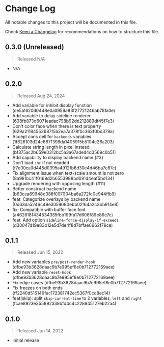 # Change Log

All notable changes to this project will be documented in this file.

Check [Keep a Changelog](http://keepachangelog.com/) for recommendations on how to structure this file.


## 0.3.0 (Unreleased)
> Released N/A

* N/A

## 0.2.0
> Released Aug 24, 2024

* Add variable for inhibit display function (ce5a1620d0448e0a0959a83f27721246ab78fa0e)
* Add variable to delay sideline renderer (638fb873d6071eadac798b92dd212889df45f7e3)
* Don't color face when there is text property (629a21184552687f5b2ea7a378f0c363f0bd379a)
* Accept cons cell for `backends` variables (1f628103d24c8871396da1405915b5104c26a203)
* Calculate string length in pixel instead (bf375ac2b659e0312bc5a3a67aded4d3569c0b51)
* Add capability to display backend name (#3)
* Don't load `shr` if not needed (f7e00ca0d445d0395a4912fb6d30e4d46ba7e87c)
* Fix alignment issue when text-scale amount is not zero (8a981bc41f0169d2b6553988bd091d4eaf5bd134)
* Upgrade rendering with opposing length (#11)
* Better construct backend name (b63cea69948d386f007004ba6a272fc0e944ffb9)
* feat: Categorize overlays by backend name (0d63da5246c49e3059680ebb02f64a2c3bb914e8)
* fix: Compatible with buffer face font (a4626181434534385fbb199fa17d606f89e86e7c)
* feat: Add option `sideline-force-display-if-exceeds` (d30047d19e83b12e5d7de4f8d7bffae0662f79ce)

## 0.1.1
> Released Jun 15, 2022

* Add new variables `pre/post-render-hook` (dfbe93b3628daac9b7e995ef8e0b712772169aee)
* Add new variable `reset-hook` (dfbe93b3628daac9b7e995ef8e0b712772169aee)
* Fix edge cases (dfbe93b3628daac9b7e995ef8e0b712772169aee)
* Fix freezes on both ends (ff2240d515149fac172381742ec5367f0cc8ec14)
* feat(skip): split `skip-current-line` to 2 variables, `left` and `right` (fcae8923e355892339bfd4c4c228945127eb22a4)

## 0.1.0
> Released Jun 14, 2022

* Initial release
